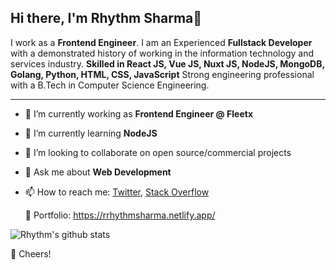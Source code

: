 
<!--
**rrhythmsharma/rrhythmsharma** is a ✨ _special_ ✨ repository because its `README.md` (this file) appears on your GitHub profile.

Here are some ideas to get you started:

- 🔭 I’m currently working on ...
- 🌱 I’m currently learning ...
- 👯 I’m looking to collaborate on ...
- 🤔 I’m looking for help with ...
- 💬 Ask me about ...
- 📫 How to reach me: ...
- 😄 Pronouns: ...
- ⚡ Fun fact: ...
-->


## Hi there, I'm Rhythm Sharma👋

I work as a **Frontend Engineer**. I am an Experienced **Fullstack Developer** with a demonstrated history of working in the information technology and services industry. **Skilled in React JS, Vue JS, Nuxt JS, NodeJS, MongoDB, Golang, Python, HTML, CSS, JavaScript** Strong engineering professional with a B.Tech in Computer Science Engineering.

---

- 🔭 I’m currently working as **Frontend Engineer @ Fleetx**
- 🌱 I’m currently learning **NodeJS**
- 👯 I’m looking to collaborate on open source/commercial projects
- 💬 Ask me about **Web Development**
- 📫 How to reach me:
  [Twitter](https://twitter.com/rrhythmsharma), [Stack Overflow](https://stackoverflow.com/users/9371371/rhythm-sharma)
  
  :art: Portfolio: https://rrhythmsharma.netlify.app/

![Rhythm's github stats](https://github-readme-stats.vercel.app/api?username=rrhythmsharma&show_icons=true&hide_border=true&count_private=true&theme=dracula)

🥂 Cheers!
